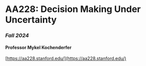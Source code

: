 # **AA228: Decision Making Under Uncertainty**
### *Fall 2024*
#### Professor Mykel Kochenderfer
[https://aa228.stanford.edu/](https://aa228.stanford.edu/)
